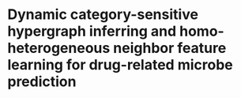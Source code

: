 # Dynamic category-sensitive hypergraph inferring and homo-heterogeneous neighbor feature learning for drug-related microbe prediction
